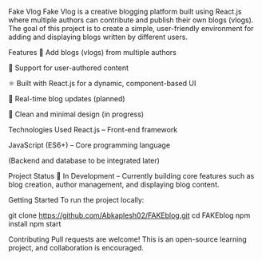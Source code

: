 Fake Vlog
Fake Vlog is a creative blogging platform built using React.js where multiple authors can contribute and publish their own blogs (vlogs). The goal of this project is to create a simple, user-friendly environment for adding and displaying blogs written by different users.

Features
📄 Add blogs (vlogs) from multiple authors

👥 Support for user-authored content

⚛️ Built with React.js for a dynamic, component-based UI

📝 Real-time blog updates (planned)

🎨 Clean and minimal design (in progress)

Technologies Used
React.js – Front-end framework

JavaScript (ES6+) – Core programming language

(Backend and database to be integrated later)

Project Status
🚧 In Development – Currently building core features such as blog creation, author management, and displaying blog content.

Getting Started
To run the project locally:


git clone https://github.com/Abkaplesh02/FAKEblog.git
cd FAKEblog
npm install
npm start

Contributing
Pull requests are welcome! This is an open-source learning project, and collaboration is encouraged.